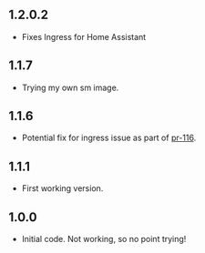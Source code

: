 <!-- https://developers.home-assistant.io/docs/add-ons/presentation#keeping-a-changelog -->

## 1.2.0.2

 - Fixes Ingress for Home Assistant

## 1.1.7

- Trying my own sm image.

## 1.1.6

- Potential fix for ingress issue as part of [pr-116][pr-116].

## 1.1.1

- First working version.

## 1.0.0

- Initial code. Not working, so no point trying!

[pr-116]: https://github.com/carlreid/StreamMaster/pull/116
